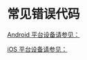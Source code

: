 # 常见错误代码

<Toc />

[Android 平台设备请参见：](/docs/sdk/android/error.html)

[iOS 平台设备请参见：](/docs/sdk/ios/error.html)  